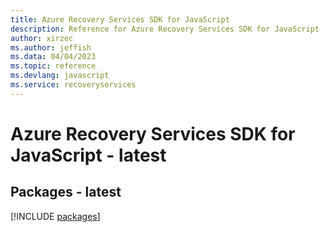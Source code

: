 ```yaml
---
title: Azure Recovery Services SDK for JavaScript
description: Reference for Azure Recovery Services SDK for JavaScript
author: xirzec
ms.author: jeffish
ms.data: 04/04/2023
ms.topic: reference
ms.devlang: javascript
ms.service: recoveryservices
---
```

# Azure Recovery Services SDK for JavaScript - latest
## Packages - latest
[!INCLUDE [packages](recovery-services-index.md)]